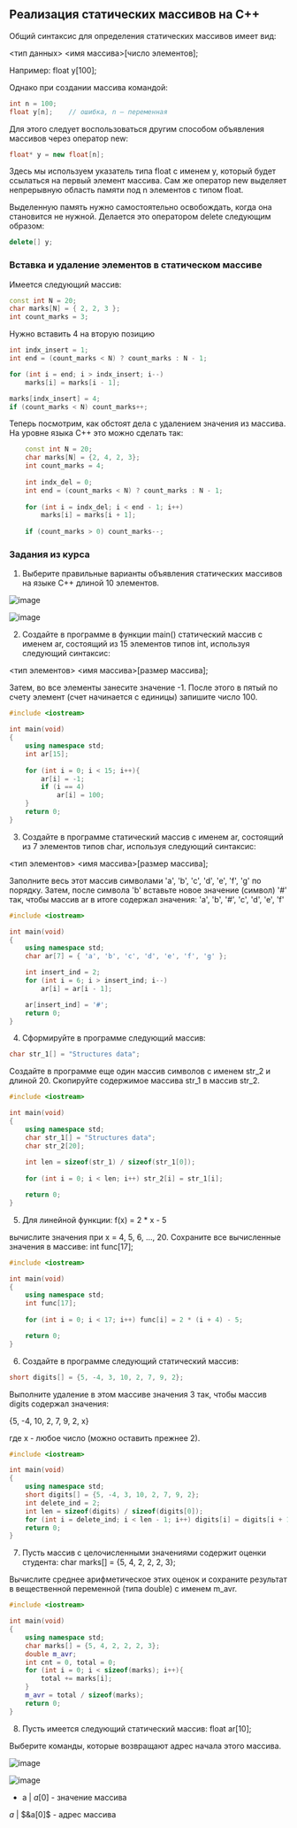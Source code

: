 ## Реализация статических массивов на C++

Общий синтаксис для определения статических массивов имеет вид:

<тип данных> <имя массива>[число элементов];

Например: float y[100];

Однако при создании массива командой:

```c++
int n = 100;
float y[n];    // ошибка, n – переменная
```

Для этого следует воспользоваться другим способом объявления массивов через оператор new:

```c++
float* y = new float[n];
```

Здесь мы используем указатель типа float с именем y, который будет ссылаться на первый элемент массива. Сам же оператор new выделяет непрерывную область памяти под n
элементов с типом float.

Выделенную память нужно самостоятельно освобождать, когда она становится не нужной. Делается это оператором delete следующим образом:

```c++
delete[] y;
```

### Вставка и удаление элементов в статическом массиве

Имеется следующий массив:

```c++
const int N = 20;
char marks[N] = { 2, 2, 3 };
int count_marks = 3;
```

Нужно вставить 4 на вторую позицию

```c++
int indx_insert = 1;
int end = (count_marks < N) ? count_marks : N - 1;

for (int i = end; i > indx_insert; i--)
    marks[i] = marks[i - 1];

marks[indx_insert] = 4;
if (count_marks < N) count_marks++;
```

Теперь посмотрим, как обстоят дела с удалением значения из массива. На уровне языка С++ это можно сделать так:

```c++
    const int N = 20;
    char marks[N] = {2, 4, 2, 3};
    int count_marks = 4;
 
    int indx_del = 0;
    int end = (count_marks < N) ? count_marks : N - 1;
 
    for (int i = indx_del; i < end - 1; i++)
        marks[i] = marks[i + 1];
 
    if (count_marks > 0) count_marks--;
```

### Задания из курса

1. Выберите правильные варианты объявления статических массивов на языке С++ длиной 10 элементов.

![image](https://user-images.githubusercontent.com/124737857/227633187-ef7e4eb0-640d-47a4-98c9-ae633b69571d.png)

![image](https://user-images.githubusercontent.com/124737857/227633278-66a41ada-1c78-4c81-8ffc-6d15ddfbd647.png)

2. Создайте в программе в функции main() статический массив с именем ar, состоящий из 15 элементов типов int, используя следующий синтаксис:

<тип элементов> <имя массива>[размер массива];

Затем, во все элементы занесите значение -1. После этого в пятый по счету элемент (счет начинается с единицы) запишите число 100.

```c++ 
#include <iostream>

int main(void)
{
    using namespace std;
    int ar[15];
    
    for (int i = 0; i < 15; i++){
        ar[i] = -1;
        if (i == 4)
            ar[i] = 100;
    }
    return 0;
}
```

3. Создайте в программе статический массив с именем ar, состоящий из 7 элементов типов char, используя следующий синтаксис:

<тип элементов> <имя массива>[размер массива];

Заполните весь этот массив символами 'a', 'b', 'c', 'd', 'e', 'f', 'g' по порядку. Затем, после символа 'b' вставьте новое значение (символ) '#' так, чтобы массив 
ar в итоге содержал значения: 'a', 'b', '#', 'c', 'd', 'e', 'f'

```c++
#include <iostream>

int main(void)
{
    using namespace std;
    char ar[7] = { 'a', 'b', 'c', 'd', 'e', 'f', 'g' };

    int insert_ind = 2;
    for (int i = 6; i > insert_ind; i--)
        ar[i] = ar[i - 1];

    ar[insert_ind] = '#';
    return 0;
}
```

4. Сформируйте в программе следующий массив:

```c++
char str_1[] = "Structures data";
```

Создайте в программе еще один массив символов с именем str_2 и длиной 20. Скопируйте содержимое массива str_1 в массив str_2.

```c++
#include <iostream>

int main(void)
{
    using namespace std;
    char str_1[] = "Structures data";
    char str_2[20];
    
    int len = sizeof(str_1) / sizeof(str_1[0]);
    
    for (int i = 0; i < len; i++) str_2[i] = str_1[i];

    return 0;
}
```

5. Для линейной функции: f(x) = 2 * x - 5

вычислите значения при x = 4, 5, 6, ..., 20. Сохраните все вычисленные значения в массиве: int func[17];

```c++
#include <iostream>

int main(void)
{
    using namespace std;
    int func[17];
    
    for (int i = 0; i < 17; i++) func[i] = 2 * (i + 4) - 5;

    return 0;
}
```

6. Создайте в программе следующий статический массив:

```c++
short digits[] = {5, -4, 3, 10, 2, 7, 9, 2};
```

Выполните удаление в этом массиве значения 3 так, чтобы массив digits содержал значения:

{5, -4, 10, 2, 7, 9, 2, x}

где x - любое число (можно оставить прежнее 2).

```c++
#include <iostream>

int main(void)
{
    using namespace std;
    short digits[] = {5, -4, 3, 10, 2, 7, 9, 2};
    int delete_ind = 2;
    int len = sizeof(digits) / sizeof(digits[0]);
    for (int i = delete_ind; i < len - 1; i++) digits[i] = digits[i + 1];
    return 0;
}
```

7. Пусть массив с целочисленными значениями содержит оценки студента:  char marks[] = {5, 4, 2, 2, 2, 3};

Вычислите среднее арифметическое этих оценок и сохраните результат в вещественной переменной (типа double) с именем m_avr.

```c++
#include <iostream>

int main(void)
{
    using namespace std;
    char marks[] = {5, 4, 2, 2, 2, 3};
    double m_avr;
    int cnt = 0, total = 0;
    for (int i = 0; i < sizeof(marks); i++){
        total += marks[i];
    }
    m_avr = total / sizeof(marks);
    return 0;
}
```

8. Пусть имеется следующий статический массив:  float ar[10];

Выберите команды, которые возвращают адрес начала этого массива.

![image](https://user-images.githubusercontent.com/124737857/227643085-9e2949df-9456-4cf5-a158-7b9e232054bd.png)

![image](https://user-images.githubusercontent.com/124737857/227643279-fe94d542-56c9-4335-82dc-9377f7e9b241.png)

* a | $a[0]$ - значение массива

$a$ | $&a[0]$ - адрес массива
